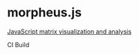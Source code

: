 # morpheus.js
[JavaScript matrix visualization and analysis](https://joshua-gould.github.io/morpheus.js/)

CI Build
